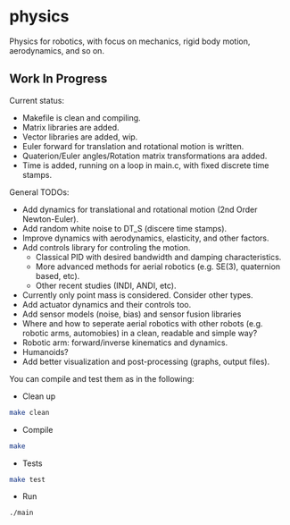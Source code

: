 # physics
Physics for robotics, with focus on mechanics, rigid body motion, aerodynamics, and so on.

## Work In Progress

Current status:

* Makefile is clean and compiling.
* Matrix libraries are added.
* Vector libraries are added, wip.
* Euler forward for translation and rotational motion is written.
* Quaterion/Euler angles/Rotation matrix transformations ara added.
* Time is added, running on a loop in main.c, with fixed discrete time stamps.

General TODOs:

* Add dynamics for translational and rotational motion (2nd Order Newton-Euler).
* Add random white noise to DT_S (discere time stamps).
* Improve dynamics with aerodynamics, elasticity, and other factors.
* Add controls library for controling the motion.
    * Classical PID with desired bandwidth and damping characteristics.
    * More advanced methods for aerial robotics (e.g. SE(3), quaternion based, etc).
    * Other recent studies (INDI, ANDI, etc).
* Currently only point mass is considered. Consider other types.
* Add actuator dynamics and their controls too.
* Add sensor models (noise, bias) and sensor fusion libraries
* Where and how to seperate aerial robotics with other robots (e.g. robotic arms, automobies) in a clean, readable and simple way?
* Robotic arm: forward/inverse kinematics and dynamics.
* Humanoids?
* Add better visualization and post-processing (graphs, output files).

You can compile and test them as in the following:

* Clean up

```sh
make clean
```

* Compile

```sh
make
```

* Tests

```sh
make test
```

* Run

```sh
./main
```